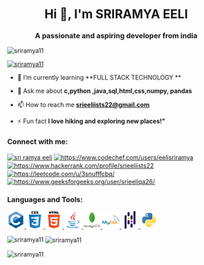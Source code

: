 <h1 align="center">Hi 👋, I'm SRIRAMYA EELI</h1>
<h3 align="center">A passionate and aspiring developer from india </h3>

<p align="left"> <img src="https://komarev.com/ghpvc/?username=sriramya11&label=Profile%20views&color=0e75b6&style=flat" alt="sriramya11" /> </p>

<p align="left"> <a href="https://github.com/ryo-ma/github-profile-trophy"><img src="https://github-profile-trophy.vercel.app/?username=sriramya11" alt="sriramya11" /></a> </p>

- 🌱 I’m currently learning **FULL STACK TECHNOLOGY **

- 💬 Ask me about **c,python ,java,sql,html,css,numpy, pandas**

- 📫 How to reach me **srieeliists22@gmail.com**

- ⚡ Fun fact **I love hiking and exploring new places!"**

<h3 align="left">Connect with me:</h3>
<p align="left">
<a href="https://linkedin.com/in/sri ramya eeli" target="blank"><img align="center" src="https://raw.githubusercontent.com/rahuldkjain/github-profile-readme-generator/master/src/images/icons/Social/linked-in-alt.svg" alt="sri ramya eeli" height="30" width="40" /></a>
<a href="https://www.codechef.com/users/https://www.codechef.com/users/eelisriramya" target="blank"><img align="center" src="https://cdn.jsdelivr.net/npm/simple-icons@3.1.0/icons/codechef.svg" alt="https://www.codechef.com/users/eelisriramya" height="30" width="40" /></a>
<a href="https://www.hackerrank.com/https://www.hackerrank.com/profile/srieeliists22" target="blank"><img align="center" src="https://raw.githubusercontent.com/rahuldkjain/github-profile-readme-generator/master/src/images/icons/Social/hackerrank.svg" alt="https://www.hackerrank.com/profile/srieeliists22" height="30" width="40" /></a>
<a href="https://www.leetcode.com/https://leetcode.com/u/3snufffcbq/" target="blank"><img align="center" src="https://raw.githubusercontent.com/rahuldkjain/github-profile-readme-generator/master/src/images/icons/Social/leet-code.svg" alt="https://leetcode.com/u/3snufffcbq/" height="30" width="40" /></a>
<a href="https://auth.geeksforgeeks.org/user/https://www.geeksforgeeks.org/user/srieeliqa26/" target="blank"><img align="center" src="https://raw.githubusercontent.com/rahuldkjain/github-profile-readme-generator/master/src/images/icons/Social/geeks-for-geeks.svg" alt="https://www.geeksforgeeks.org/user/srieeliqa26/" height="30" width="40" /></a>
</p>

<h3 align="left">Languages and Tools:</h3>
<p align="left"> <a href="https://www.cprogramming.com/" target="_blank" rel="noreferrer"> <img src="https://raw.githubusercontent.com/devicons/devicon/master/icons/c/c-original.svg" alt="c" width="40" height="40"/> </a> <a href="https://www.w3schools.com/css/" target="_blank" rel="noreferrer"> <img src="https://raw.githubusercontent.com/devicons/devicon/master/icons/css3/css3-original-wordmark.svg" alt="css3" width="40" height="40"/> </a> <a href="https://www.w3.org/html/" target="_blank" rel="noreferrer"> <img src="https://raw.githubusercontent.com/devicons/devicon/master/icons/html5/html5-original-wordmark.svg" alt="html5" width="40" height="40"/> </a> <a href="https://www.java.com" target="_blank" rel="noreferrer"> <img src="https://raw.githubusercontent.com/devicons/devicon/master/icons/java/java-original.svg" alt="java" width="40" height="40"/> </a> <a href="https://www.mongodb.com/" target="_blank" rel="noreferrer"> <img src="https://raw.githubusercontent.com/devicons/devicon/master/icons/mongodb/mongodb-original-wordmark.svg" alt="mongodb" width="40" height="40"/> </a> <a href="https://www.mysql.com/" target="_blank" rel="noreferrer"> <img src="https://raw.githubusercontent.com/devicons/devicon/master/icons/mysql/mysql-original-wordmark.svg" alt="mysql" width="40" height="40"/> </a> <a href="https://pandas.pydata.org/" target="_blank" rel="noreferrer"> <img src="https://raw.githubusercontent.com/devicons/devicon/2ae2a900d2f041da66e950e4d48052658d850630/icons/pandas/pandas-original.svg" alt="pandas" width="40" height="40"/> </a> <a href="https://www.python.org" target="_blank" rel="noreferrer"> <img src="https://raw.githubusercontent.com/devicons/devicon/master/icons/python/python-original.svg" alt="python" width="40" height="40"/> </a> </p>

<p><img align="left" src="https://github-readme-stats.vercel.app/api/top-langs?username=sriramya11&show_icons=true&locale=en&layout=compact" alt="sriramya11" /></p>

<p>&nbsp;<img align="center" src="https://github-readme-stats.vercel.app/api?username=sriramya11&show_icons=true&locale=en" alt="sriramya11" /></p>

<p><img align="center" src="https://github-readme-streak-stats.herokuapp.com/?user=sriramya11&" alt="sriramya11" /></p>


